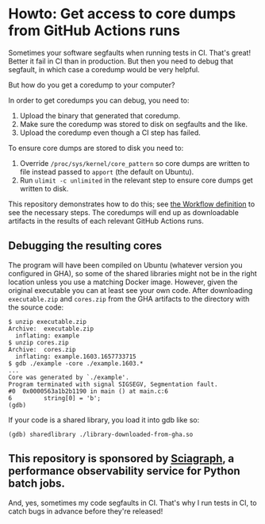 # Howto: Get access to core dumps from GitHub Actions runs

Sometimes your software segfaults when running tests in CI. That's great! Better it fail in CI than in production. But then you need to debug that segfault, in which case a coredump would be very helpful.

But how do you get a coredump to your computer?

In order to get coredumps you can debug, you need to:

1. Upload the binary that generated that coredump.
2. Make sure the coredump was stored to disk on segfaults and the like.
3. Upload the coredump even though a CI step has failed.

To ensure core dumps are stored to disk you need to:

1. Override `/proc/sys/kernel/core_pattern` so core dumps are written to file instead passed to `apport` (the default on Ubuntu).
2. Run `ulimit -c unlimited` in the relevant step to ensure core dumps get written to disk.

This repository demonstrates how to do this; see [the Workflow definition](.github/workflows/build.yml) to see the necessary steps.
The coredumps will end up as downloadable artifacts in the results of each relevant GitHub Actions runs.

## Debugging the resulting cores

The program will have been compiled on Ubuntu (whatever version you configured in GHA), so some of the shared libraries might not be in the right location unless you use a matching Docker image.
However, given the original executable you can at least see your own code.
After downloading `executable.zip` and `cores.zip` from the GHA artifacts to the directory with the source code:

```shell-session
$ unzip executable.zip
Archive:  executable.zip
  inflating: example
$ unzip cores.zip
Archive:  cores.zip
  inflating: example.1603.1657733715
$ gdb ./example -core ./example.1603.*
...
Core was generated by `./example'.
Program terminated with signal SIGSEGV, Segmentation fault.
#0  0x0000563a1b2b1190 in main () at main.c:6
6         string[0] = 'b';
(gdb) 
```

If your code is a shared library, you load it into gdb like so:

```
(gdb) sharedlibrary ./library-downloaded-from-gha.so
```

## This repository is sponsored by [Sciagraph](https://sciagraph.com), a performance observability service for Python batch jobs.

And, yes, sometimes my code segfaults in CI.
That's why I run tests in CI, to catch bugs in advance before they're released!
